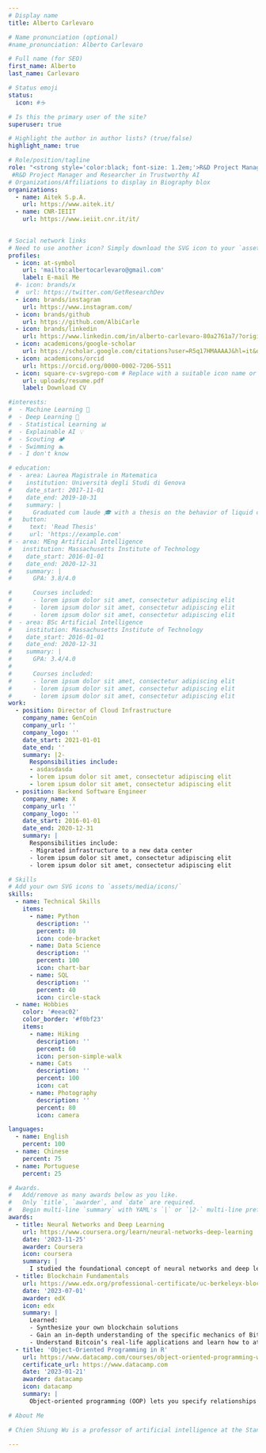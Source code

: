 ```yaml
---
# Display name
title: Alberto Carlevaro 

# Name pronunciation (optional)
#name_pronunciation: Alberto Carlevaro

# Full name (for SEO)
first_name: Alberto
last_name: Carlevaro

# Status emoji
status:
  icon: #☕️

# Is this the primary user of the site?
superuser: true

# Highlight the author in author lists? (true/false)
highlight_name: true

# Role/position/tagline
role: "<strong style='color:black; font-size: 1.2em;'>R&D Project Manager<br>and<br>AI Researcher</strong>"
 #R&D Project Manager and Researcher in Trustworthy AI
# Organizations/Affiliations to display in Biography blox
organizations:
  - name: Aitek S.p.A.
    url: https://www.aitek.it/
  - name: CNR-IEIIT
    url: https://www.ieiit.cnr.it/it/
        

# Social network links
# Need to use another icon? Simply download the SVG icon to your `assets/media/icons/` folder.
profiles:
  - icon: at-symbol
    url: 'mailto:albertocarlevaro@gmail.com'
    label: E-mail Me
  #- icon: brands/x
  #  url: https://twitter.com/GetResearchDev
  - icon: brands/instagram
    url: https://www.instagram.com/
  - icon: brands/github
    url: https://github.com/AlbiCarle
  - icon: brands/linkedin
    url: https://www.linkedin.com/in/alberto-carlevaro-80a2761a7/?originalSubdomain=it
  - icon: academicons/google-scholar
    url: https://scholar.google.com/citations?user=R5q17HMAAAAJ&hl=it&oi=ao
  - icon: academicons/orcid
    url: https://orcid.org/0000-0002-7206-5511
  - icon: square-cv-svgrepo-com # Replace with a suitable icon name or path to your custom icon
    url: uploads/resume.pdf
    label: Download CV

#interests:
#  - Machine Learning 🤖
#  - Deep Learning 🧠
#  - Statistical Learning 📊
#  - Explainable AI 💡
#  - Scouting 🏕️
#  - Swimming 🏊
#  - I don't know

# education:
#  - area: Laurea Magistrale in Matematica
#    institution: Università degli Studi di Genova
#    date_start: 2017-11-01
#    date_end: 2019-10-31
#    summary: |
#      Graduated cum laude 🎓 with a thesis on the behavior of liquid crystals under electromagnetic fields.
#   button:
#     text: 'Read Thesis'
#     url: 'https://example.com'
# - area: MEng Artificial Intelligence
#   institution: Massachusetts Institute of Technology
#    date_start: 2016-01-01
#    date_end: 2020-12-31
#    summary: |
#      GPA: 3.8/4.0

#      Courses included:
#      - lorem ipsum dolor sit amet, consectetur adipiscing elit
#      - lorem ipsum dolor sit amet, consectetur adipiscing elit
#      - lorem ipsum dolor sit amet, consectetur adipiscing elit
#  - area: BSc Artificial Intelligence
#    institution: Massachusetts Institute of Technology
#    date_start: 2016-01-01
#    date_end: 2020-12-31
#    summary: |
#      GPA: 3.4/4.0
#      
#      Courses included:
#      - lorem ipsum dolor sit amet, consectetur adipiscing elit
#      - lorem ipsum dolor sit amet, consectetur adipiscing elit
#      - lorem ipsum dolor sit amet, consectetur adipiscing elit
work:
  - position: Director of Cloud Infrastructure
    company_name: GenCoin
    company_url: ''
    company_logo: ''
    date_start: 2021-01-01
    date_end: ''
    summary: |2-
      Responsibilities include:
      - asdasdasda
      - lorem ipsum dolor sit amet, consectetur adipiscing elit
      - lorem ipsum dolor sit amet, consectetur adipiscing elit
  - position: Backend Software Engineer
    company_name: X
    company_url: ''
    company_logo: ''
    date_start: 2016-01-01
    date_end: 2020-12-31
    summary: |
      Responsibilities include:
      - Migrated infrastructure to a new data center
      - lorem ipsum dolor sit amet, consectetur adipiscing elit
      - lorem ipsum dolor sit amet, consectetur adipiscing elit

# Skills
# Add your own SVG icons to `assets/media/icons/`
skills:
  - name: Technical Skills
    items:
      - name: Python
        description: ''
        percent: 80
        icon: code-bracket
      - name: Data Science
        description: ''
        percent: 100
        icon: chart-bar
      - name: SQL
        description: ''
        percent: 40
        icon: circle-stack
  - name: Hobbies
    color: '#eeac02'
    color_border: '#f0bf23'
    items:
      - name: Hiking
        description: ''
        percent: 60
        icon: person-simple-walk
      - name: Cats
        description: ''
        percent: 100
        icon: cat
      - name: Photography
        description: ''
        percent: 80
        icon: camera

languages:
  - name: English
    percent: 100
  - name: Chinese
    percent: 75
  - name: Portuguese
    percent: 25

# Awards.
#   Add/remove as many awards below as you like.
#   Only `title`, `awarder`, and `date` are required.
#   Begin multi-line `summary` with YAML's `|` or `|2-` multi-line prefix and indent 2 spaces below.
awards:
  - title: Neural Networks and Deep Learning
    url: https://www.coursera.org/learn/neural-networks-deep-learning
    date: '2023-11-25'
    awarder: Coursera
    icon: coursera
    summary: |
      I studied the foundational concept of neural networks and deep learning. By the end, I was familiar with the significant technological trends driving the rise of deep learning; build, train, and apply fully connected deep neural networks; implement efficient (vectorized) neural networks; identify key parameters in a neural network’s architecture; and apply deep learning to your own applications.
  - title: Blockchain Fundamentals
    url: https://www.edx.org/professional-certificate/uc-berkeleyx-blockchain-fundamentals
    date: '2023-07-01'
    awarder: edX
    icon: edx
    summary: |
      Learned:
      - Synthesize your own blockchain solutions
      - Gain an in-depth understanding of the specific mechanics of Bitcoin
      - Understand Bitcoin’s real-life applications and learn how to attack and destroy Bitcoin, Ethereum, smart contracts and Dapps, and alternatives to Bitcoin’s Proof-of-Work consensus algorithm
  - title: 'Object-Oriented Programming in R'
    url: https://www.datacamp.com/courses/object-oriented-programming-with-s3-and-r6-in-r
    certificate_url: https://www.datacamp.com
    date: '2023-01-21'
    awarder: datacamp
    icon: datacamp
    summary: |
      Object-oriented programming (OOP) lets you specify relationships between functions and the objects that they can act on, helping you manage complexity in your code. This is an intermediate level course, providing an introduction to OOP, using the S3 and R6 systems. S3 is a great day-to-day R programming tool that simplifies some of the functions that you write. R6 is especially useful for industry-specific analyses, working with web APIs, and building GUIs.

# About Me

# Chien Shiung Wu is a professor of artificial intelligence at the Stanford AI Lab. Her research interests include distributed robotics, mobile computing and programmable matter. She leads the Robotic Neurobiology group, which develops self-reconfiguring robots, systems of self-organizing robots, and mobile sensor networks.

---
```



